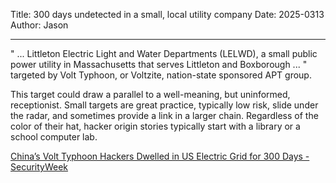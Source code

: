 Title: 300 days undetected in a small, local utility company
Date: 2025-0313
Author: Jason

-----
" ... Littleton Electric Light and Water Departments (LELWD), a small public power utility in Massachusetts that serves Littleton and Boxborough ... " targeted by Volt Typhoon, or Voltzite, nation-state sponsored APT group.

This target could draw a parallel to a well-meaning, but uninformed, receptionist. Small targets are great practice, typically low risk, slide under the radar, and sometimes provide a link in a larger chain. Regardless of the color of their hat, hacker origin stories typically start with a library or a school computer lab.

[China’s Volt Typhoon Hackers Dwelled in US Electric Grid for 300 Days - SecurityWeek](https://www.securityweek.com/chinas-volt-typhoon-hackers-dwelled-in-us-electric-grid-for-300-days/)
